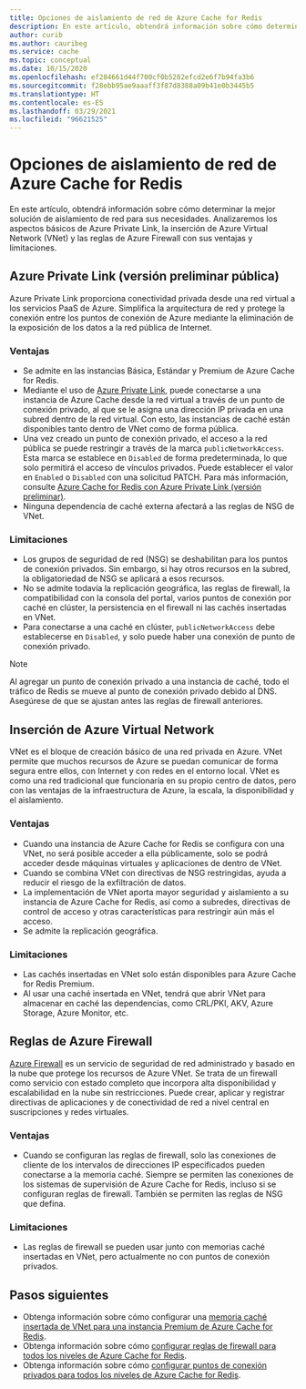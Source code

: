 ```yaml
---
title: Opciones de aislamiento de red de Azure Cache for Redis
description: En este artículo, obtendrá información sobre cómo determinar la mejor solución de aislamiento de red para sus necesidades. Analizaremos los aspectos básicos de Azure Private Link, la inserción de Azure Virtual Network (VNet) y las reglas de Azure Firewall con sus ventajas y limitaciones.
author: curib
ms.author: cauribeg
ms.service: cache
ms.topic: conceptual
ms.date: 10/15/2020
ms.openlocfilehash: ef284661d44f700cf0b5282efcd2e6f7b94fa3b6
ms.sourcegitcommit: f28ebb95ae9aaaff3f87d8388a09b41e0b3445b5
ms.translationtype: HT
ms.contentlocale: es-ES
ms.lasthandoff: 03/29/2021
ms.locfileid: "96621525"
---
```

# <a name="azure-cache-for-redis-network-isolation-options"></a>Opciones de aislamiento de red de Azure Cache for Redis 
En este artículo, obtendrá información sobre cómo determinar la mejor solución de aislamiento de red para sus necesidades. Analizaremos los aspectos básicos de Azure Private Link, la inserción de Azure Virtual Network (VNet) y las reglas de Azure Firewall con sus ventajas y limitaciones.  

## <a name="azure-private-link-public-preview"></a>Azure Private Link (versión preliminar pública) 
Azure Private Link proporciona conectividad privada desde una red virtual a los servicios PaaS de Azure. Simplifica la arquitectura de red y protege la conexión entre los puntos de conexión de Azure mediante la eliminación de la exposición de los datos a la red pública de Internet. 

### <a name="advantages"></a>Ventajas
* Se admite en las instancias Básica, Estándar y Premium de Azure Cache for Redis. 
* Mediante el uso de [Azure Private Link](../private-link/private-link-overview.md), puede conectarse a una instancia de Azure Cache desde la red virtual a través de un punto de conexión privado, al que se le asigna una dirección IP privada en una subred dentro de la red virtual. Con esto, las instancias de caché están disponibles tanto dentro de VNet como de forma pública.  
* Una vez creado un punto de conexión privado, el acceso a la red pública se puede restringir a través de la marca `publicNetworkAccess`. Esta marca se establece en `Disabled` de forma predeterminada, lo que solo permitirá el acceso de vínculos privados. Puede establecer el valor en `Enabled` o `Disabled` con una solicitud PATCH. Para más información, consulte [Azure Cache for Redis con Azure Private Link (versión preliminar)](cache-private-link.md). 
* Ninguna dependencia de caché externa afectará a las reglas de NSG de VNet.

### <a name="limitations"></a>Limitaciones 
* Los grupos de seguridad de red (NSG) se deshabilitan para los puntos de conexión privados. Sin embargo, si hay otros recursos en la subred, la obligatoriedad de NSG se aplicará a esos recursos.
* No se admite todavía la replicación geográfica, las reglas de firewall, la compatibilidad con la consola del portal, varios puntos de conexión por caché en clúster, la persistencia en el firewall ni las cachés insertadas en VNet. 
* Para conectarse a una caché en clúster, `publicNetworkAccess` debe establecerse en `Disabled`, y solo puede haber una conexión de punto de conexión privado.

> [!NOTE]
> Al agregar un punto de conexión privado a una instancia de caché, todo el tráfico de Redis se mueve al punto de conexión privado debido al DNS.
> Asegúrese de que se ajustan antes las reglas de firewall anteriores.  
>
>

## <a name="azure-virtual-network-injection"></a>Inserción de Azure Virtual Network 
VNet es el bloque de creación básico de una red privada en Azure. VNet permite que muchos recursos de Azure se puedan comunicar de forma segura entre ellos, con Internet y con redes en el entorno local. VNet es como una red tradicional que funcionaría en su propio centro de datos, pero con las ventajas de la infraestructura de Azure, la escala, la disponibilidad y el aislamiento. 

### <a name="advantages"></a>Ventajas
* Cuando una instancia de Azure Cache for Redis se configura con una VNet, no será posible acceder a ella públicamente, solo se podrá acceder desde máquinas virtuales y aplicaciones de dentro de VNet.  
* Cuando se combina VNet con directivas de NSG restringidas, ayuda a reducir el riesgo de la exfiltración de datos. 
* La implementación de VNet aporta mayor seguridad y aislamiento a su instancia de Azure Cache for Redis, así como a subredes, directivas de control de acceso y otras características para restringir aún más el acceso. 
* Se admite la replicación geográfica. 

### <a name="limitations"></a>Limitaciones
* Las cachés insertadas en VNet solo están disponibles para Azure Cache for Redis Premium. 
* Al usar una caché insertada en VNet, tendrá que abrir VNet para almacenar en caché las dependencias, como CRL/PKI, AKV, Azure Storage, Azure Monitor, etc.  


## <a name="azure-firewall-rules"></a>Reglas de Azure Firewall
[Azure Firewall](../firewall/overview.md) es un servicio de seguridad de red administrado y basado en la nube que protege los recursos de Azure VNet. Se trata de un firewall como servicio con estado completo que incorpora alta disponibilidad y escalabilidad en la nube sin restricciones. Puede crear, aplicar y registrar directivas de aplicaciones y de conectividad de red a nivel central en suscripciones y redes virtuales.  

### <a name="advantages"></a>Ventajas
* Cuando se configuran las reglas de firewall, solo las conexiones de cliente de los intervalos de direcciones IP especificados pueden conectarse a la memoria caché. Siempre se permiten las conexiones de los sistemas de supervisión de Azure Cache for Redis, incluso si se configuran reglas de firewall. También se permiten las reglas de NSG que defina.  

### <a name="limitations"></a>Limitaciones
* Las reglas de firewall se pueden usar junto con memorias caché insertadas en VNet, pero actualmente no con puntos de conexión privados. 


## <a name="next-steps"></a>Pasos siguientes
* Obtenga información sobre cómo configurar una [memoria caché insertada de VNet para una instancia Premium de Azure Cache for Redis](cache-how-to-premium-vnet.md).  
* Obtenga información sobre cómo [configurar reglas de firewall para todos los niveles de Azure Cache for Redis](cache-configure.md#firewall). 
* Obtenga información sobre cómo [configurar puntos de conexión privados para todos los niveles de Azure Cache for Redis](cache-private-link.md).